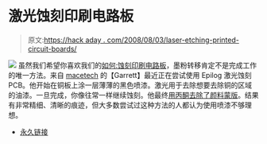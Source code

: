 # 激光蚀刻印刷电路板

> 原文:[https://hack aday . com/2008/08/03/laser-etching-printed-circuit-boards/](https://hackaday.com/2008/08/03/laser-etching-printed-circuit-boards/)

![](../Images/dccd0e0288b490c5a752a76a59f0d740.png)
虽然我们希望你喜欢我们的[如何:蚀刻印刷电路板](http://www.hackaday.com/2008/07/28/how-to-etch-a-single-sided-pcb/)，墨粉转移肯定不是完成工作的唯一方法。来自 [macetech](http://macetech.com/) 的【Garrett】最近正在尝试使用 Epilog 激光蚀刻 PCB。他开始在铜板上涂一层薄薄的黑色喷漆。激光用于去除想要去除铜的区域的油漆。一旦完成，你像往常一样继续蚀刻。他最终[用丙酮去除了颜料蒙版](http://www.flickr.com/photos/macetech/2726870409/)。结果有非常精细、清晰的痕迹，但大多数尝试过这种方法的人都认为使用喷漆不够理想。

*   [永久链接](http://www.flickr.com/photos/macetech/2727694056/)